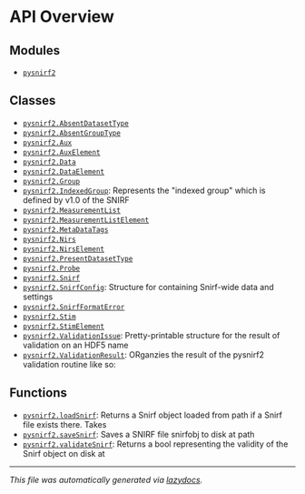 <!-- markdownlint-disable -->

# API Overview

## Modules

- [`pysnirf2`](./pysnirf2.md#module-pysnirf2)

## Classes

- [`pysnirf2.AbsentDatasetType`](./pysnirf2.md#class-absentdatasettype)
- [`pysnirf2.AbsentGroupType`](./pysnirf2.md#class-absentgrouptype)
- [`pysnirf2.Aux`](./pysnirf2.md#class-aux)
- [`pysnirf2.AuxElement`](./pysnirf2.md#class-auxelement)
- [`pysnirf2.Data`](./pysnirf2.md#class-data)
- [`pysnirf2.DataElement`](./pysnirf2.md#class-dataelement)
- [`pysnirf2.Group`](./pysnirf2.md#class-group)
- [`pysnirf2.IndexedGroup`](./pysnirf2.md#class-indexedgroup): Represents the "indexed group" which is defined by v1.0 of the SNIRF
- [`pysnirf2.MeasurementList`](./pysnirf2.md#class-measurementlist)
- [`pysnirf2.MeasurementListElement`](./pysnirf2.md#class-measurementlistelement)
- [`pysnirf2.MetaDataTags`](./pysnirf2.md#class-metadatatags)
- [`pysnirf2.Nirs`](./pysnirf2.md#class-nirs)
- [`pysnirf2.NirsElement`](./pysnirf2.md#class-nirselement)
- [`pysnirf2.PresentDatasetType`](./pysnirf2.md#class-presentdatasettype)
- [`pysnirf2.Probe`](./pysnirf2.md#class-probe)
- [`pysnirf2.Snirf`](./pysnirf2.md#class-snirf)
- [`pysnirf2.SnirfConfig`](./pysnirf2.md#class-snirfconfig): Structure for containing Snirf-wide data and settings
- [`pysnirf2.SnirfFormatError`](./pysnirf2.md#class-snirfformaterror)
- [`pysnirf2.Stim`](./pysnirf2.md#class-stim)
- [`pysnirf2.StimElement`](./pysnirf2.md#class-stimelement)
- [`pysnirf2.ValidationIssue`](./pysnirf2.md#class-validationissue): Pretty-printable structure for the result of validation on an HDF5 name
- [`pysnirf2.ValidationResult`](./pysnirf2.md#class-validationresult): ORganzies the result of the pysnirf2 validation routine like so:

## Functions

- [`pysnirf2.loadSnirf`](./pysnirf2.md#function-loadsnirf): Returns a Snirf object loaded from path if a Snirf file exists there. Takes
- [`pysnirf2.saveSnirf`](./pysnirf2.md#function-savesnirf): Saves a SNIRF file snirfobj to disk at path
- [`pysnirf2.validateSnirf`](./pysnirf2.md#function-validatesnirf): Returns a bool representing the validity of the Snirf object on disk at


---

_This file was automatically generated via [lazydocs](https://github.com/ml-tooling/lazydocs)._
